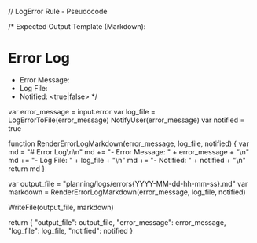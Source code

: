 // LogError Rule - Pseudocode

/*
Expected Output Template (Markdown):

# Error Log

- Error Message: <error>
- Log File: <file>
- Notified: <true|false>
*/

var error_message = input.error
var log_file = LogErrorToFile(error_message)
NotifyUser(error_message)
var notified = true

function RenderErrorLogMarkdown(error_message, log_file, notified) {
    var md = "# Error Log\n\n"
    md += "- Error Message: " + error_message + "\n"
    md += "- Log File: " + log_file + "\n"
    md += "- Notified: " + notified + "\n"
    return md
}

var output_file = "planning/logs/errors{YYYY-MM-dd-hh-mm-ss}.md"
var markdown = RenderErrorLogMarkdown(error_message, log_file, notified)

WriteFile(output_file, markdown)

return {
    "output_file": output_file,
    "error_message": error_message,
    "log_file": log_file,
    "notified": notified
}
